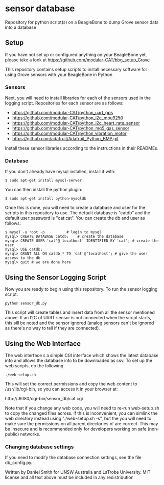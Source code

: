 # sensor database
Repository for python script(s) on a BeagleBone to dump Grove sensor data into a database

## Setup
If you have not set up or configured anything on your BeagleBone yet, please
take a look at https://github.com/modular-CAT/bbg_setup_Grove

This repository contains setup scripts to install necessary software for using
Grove sensors with your BeagleBone in Python.

### Sensors
Next, you will need to install libraries for each of the sensors used in the
logging script. Repositories for each sensor are as follows:
* https://github.com/modular-CAT/python_uart_gps
* https://github.com/modular-CAT/python_i2c_mpu9250
* https://github.com/modular-CAT/python_i2c_heart_rate_sensor
* https://github.com/modular-CAT/python_mq5_gas_sensor
* https://github.com/modular-CAT/python_vibration_motor
* https://github.com/adafruit/Adafruit_Python_BMP.git

Install these sensor libraries according to the instructions in their READMEs.

### Database
If you don't already have mysql installed, install it with:
```
$ sudo apt-get install mysql-server
```

You can then install the python plugin:
```
$ sudo apt-get install python-mysqldb
```

Once this is done, you will need to create a database and user for the
scripts in this repository to use. The default database is "catdb" and the
default user:password is "cat:cat". You can create the db and user as follows:
```
$ mysql -u root -p          # login to mysql
mysql> CREATE DATABASE catdb;    # create the database
mysql> CREATE USER 'cat'@'localhost' IDENTIFIED BY 'cat'; # create the user
mysql> USE catdb;
mysql> GRANT ALL ON catdb.* TO 'cat'@'localhost'; # give the user access to the db
mysql> quit # we are done here
```


## Using the Sensor Logging Script
Now you are ready to begin using this repository. To run the sensor logging script:
```
python sensor_db.py
```

This script will create tables and insert data from all the sensor mentioned above.
If an I2C of UART sensor is not connected when the script starts, this sill be
noted and the sensor ignored (analog sensors can't be ignored as there's no way to
tell if they are connected).

## Using the Web Interface
The web interface s a simple CGI interface which shows the latest database info
and allows the database info to be downloaded as csv.
To set up the web scripts, do the following:
```
./web-setup.sh
```

This will set the correct permissions and copy the web content to /usr/lib/cgi-bin,
so you can access it in your browser at:

http://<beaglebone-ip>:8080/cgi-bin/sensor_db/cat.cgi

Note that if you change any web code, you will need to re-run web-setup.sh to copy the
changed files across. If this is inconvenient, you can simlink the web directory instead
using "./web-setup.sh -s", but the you will need to make sure the permissions on all
parent directories of are correct. This may be insecure and is recommended only for
developers working on safe (non-public) networks.


### Changing database settings
If you need to modify the database connection settings, see the file db_config.py.


Written by Daniel Smith for UNSW Australia and LaTrobe University. MIT license and all text above must be included in any redistribution


